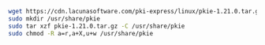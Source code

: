 ﻿```sh
wget https://cdn.lacunasoftware.com/pki-express/linux/pkie-1.21.0.tar.gz
sudo mkdir /usr/share/pkie
sudo tar xzf pkie-1.21.0.tar.gz -C /usr/share/pkie
sudo chmod -R a=r,a+X,u+w /usr/share/pkie
```

